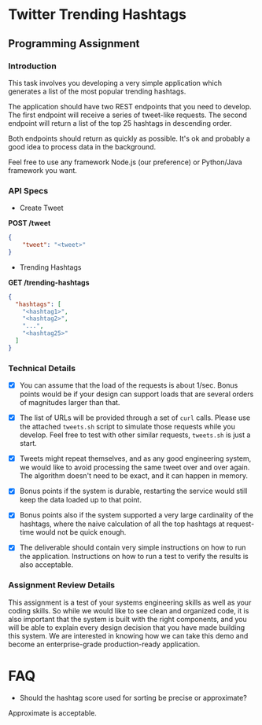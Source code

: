 # Twitter Trending Hashtags

## Programming Assignment

### Introduction

This task involves you developing a very simple application which generates a list of the most popular trending
hashtags.

The application should have two REST endpoints that you need to develop. The first endpoint will receive a series of
tweet-like requests. The second endpoint will return a list of the top 25 hashtags in descending order.

Both endpoints should return as quickly as possible. It's ok and probably a good idea to process data in the background.

Feel free to use any framework Node.js (our preference) or Python/Java framework you want.

### API Specs

* Create Tweet

**POST /tweet**

```json
{
    "tweet": "<tweet>"
}
```

* Trending Hashtags

**GET /trending-hashtags**

```json
{
  "hashtags": [
    "<hashtag1>",
    "<hashtag2>",
    "...",
    "<hashtag25>"
  ]
}
```

### Technical Details

- [x] You can assume that the load of the requests is about 1/sec. Bonus points would be if your design can
  support loads that are several orders of magnitudes larger than that.

- [x] The list of URLs will be provided through a set of `curl` calls. Please use the attached `tweets.sh` script to
  simulate those requests while you develop. Feel free to test with other similar requests, `tweets.sh` is just a start.

- [x] Tweets might repeat themselves, and as any good engineering system, we would like to avoid processing the same
  tweet over and over again. The algorithm doesn't need to be exact, and it can happen in memory.

- [x] Bonus points if the system is durable, restarting the service would still keep the data loaded up to that point.

- [x] Bonus points also if the system supported a very large cardinality of the hashtags, where the naive
  calculation of all the top hashtags at request-time would not be quick enough.

- [x] The deliverable should contain very simple instructions on how to run the application. Instructions on how to run a
  test to verify the results is also acceptable.

### Assignment Review Details

This assignment is a test of your systems engineering skills as well as your coding skills. So while we would like to
see clean and organized code, it is also important that the system is built with the right components, and you will be
able to explain every design decision that you have made building this system. We are interested in knowing how we can
take this demo and become an enterprise-grade production-ready application.

# FAQ

* Should the hashtag score used for sorting be precise or approximate?

Approximate is acceptable.
